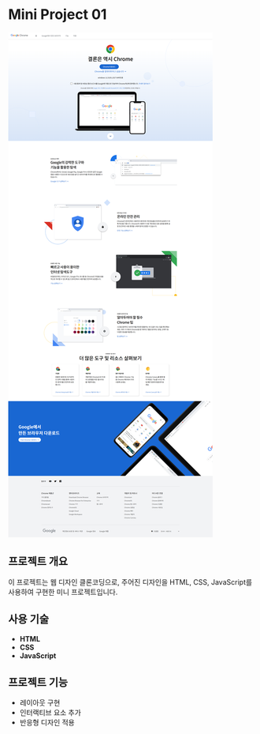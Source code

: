 # Mini Project 01
![miniproject01](https://github.com/soyeon1962/image-folder/blob/main/assets/2024-MINI%20PROJECT-google-01.png?raw=true)

## 프로젝트 개요
이 프로젝트는 웹 디자인 클론코딩으로, 주어진 디자인을 HTML, CSS, JavaScript를 사용하여 구현한 미니 프로젝트입니다.

## 사용 기술
- **HTML**
- **CSS**
- **JavaScript**

## 프로젝트 기능
- 레이아웃 구현
- 인터랙티브 요소 추가
- 반응형 디자인 적용
